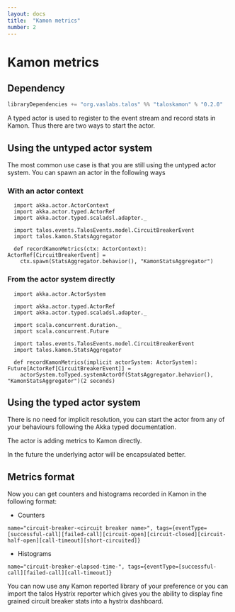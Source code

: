 ```yaml
---
layout: docs
title:  "Kamon metrics"
number: 2
---
```


# Kamon metrics


## Dependency

```scala
libraryDependencies += "org.vaslabs.talos" %% "taloskamon" % "0.2.0"
```

A typed actor is used to register to the event stream and record stats in Kamon. Thus there are 
two ways to start the actor. 

## Using the untyped actor system

The most common use case is that you are still using the untyped actor system. You can spawn 
an actor in the following ways

### With an actor context
```tut:silent
  import akka.actor.ActorContext
  import akka.actor.typed.ActorRef
  import akka.actor.typed.scaladsl.adapter._

  import talos.events.TalosEvents.model.CircuitBreakerEvent
  import talos.kamon.StatsAggregator
  
  def recordKamonMetrics(ctx: ActorContext): ActorRef[CircuitBreakerEvent] =
    ctx.spawn(StatsAggregator.behavior(), "KamonStatsAggregator")
```

### From the actor system directly

```tut:silent
  import akka.actor.ActorSystem
  
  import akka.actor.typed.ActorRef
  import akka.actor.typed.scaladsl.adapter._
  
  import scala.concurrent.duration._
  import scala.concurrent.Future
  
  import talos.events.TalosEvents.model.CircuitBreakerEvent
  import talos.kamon.StatsAggregator

  def recordKamonMetrics(implicit actorSystem: ActorSystem): Future[ActorRef[CircuitBreakerEvent]] =
    actorSystem.toTyped.systemActorOf(StatsAggregator.behavior(), "KamonStatsAggregator")(2 seconds)
```

## Using the typed actor system

There is no need for implicit resolution, you can start the actor from any of your behaviours following 
the Akka typed documentation.

The actor is adding metrics to Kamon directly. 

In the future the underlying actor will be encapsulated better.

## Metrics format

Now you can get counters and histograms recorded in Kamon in the following format:
- Counters

`name="circuit-breaker-<circuit breaker name>", tags={eventType=[successful-call][failed-call][circuit-open][circuit-closed][circuit-half-open][call-timeout][short-circuited]}`

- Histograms

`name="circuit-breaker-elapsed-time-", tags={eventType=[successful-call][failed-call][call-timeout]}`

You can now use any Kamon reported library of your preference or you can import the talos Hystrix reporter which gives you the ability to display fine grained circuit breaker stats into a hystrix dashboard.

